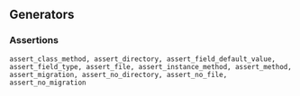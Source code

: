 ## Generators

### Assertions

```
assert_class_method, assert_directory, assert_field_default_value, assert_field_type, assert_file, assert_instance_method, assert_method, assert_migration, assert_no_directory, assert_no_file, assert_no_migration
```

